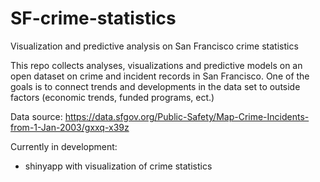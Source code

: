 # SF-crime-statistics
Visualization and predictive analysis on San Francisco crime statistics

This repo collects analyses, visualizations and predictive models on an open dataset on crime and incident records in San Francisco. One of the goals is to connect trends and developments in the data set to outside factors (economic trends, funded programs, ect.)

Data source:
https://data.sfgov.org/Public-Safety/Map-Crime-Incidents-from-1-Jan-2003/gxxq-x39z

Currently in development:
- shinyapp with visualization of crime statistics
